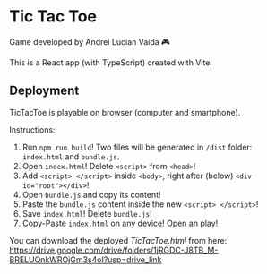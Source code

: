 # Tic Tac Toe

Game developed by Andrei Lucian Vaida 🎮

This is a React app (with TypeScript) created with Vite.

## Deployment
TicTacToe is playable on browser (computer and smartphone).

Instructions:
1. Run `npm run build`! Two files will be generated in `/dist` folder: `index.html` and `bundle.js`.
1. Open `index.html`! Delete `<script>` from `<head>`!
1. Add `<script> </script>` inside `<body>`, right after (below) `<div id="root"></div>`!
1. Open `bundle.js` and copy its content!
1. Paste the `bundle.js` content inside the new `<script> </script>`!
1. Save `index.html`! Delete `bundle.js`!
1. Copy-Paste `index.html` on any device! Open an play!

You can download the deployed _TicTacToe.html_ from here: https://drive.google.com/drive/folders/1jRGDC-J8TB_M-BRELUQnkWROjGm3s4oI?usp=drive_link